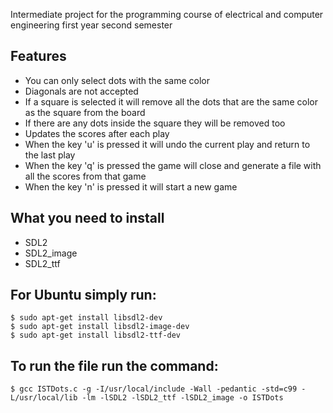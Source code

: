 Intermediate project for the programming course of electrical and computer engineering first year second semester
## Features
* You can only select dots with the same color
* Diagonals are not accepted
* If a square is selected it will remove all the dots that are the same color as the square from the board
* If there are any dots inside the square they will be removed too
* Updates the scores after each play
* When the key 'u' is pressed it will undo the current play and return to the last play
* When the key 'q' is pressed the game will close and generate a file with all the scores from that game
* When the key 'n' is pressed it will start a new game

## What you need to install
* SDL2
* SDL2_image
* SDL2_ttf

## For Ubuntu simply run:
```
$ sudo apt-get install libsdl2-dev
$ sudo apt-get install libsdl2-image-dev
$ sudo apt-get install libsdl2-ttf-dev
```

## To run the file run the command:
```
$ gcc ISTDots.c -g -I/usr/local/include -Wall -pedantic -std=c99 -L/usr/local/lib -lm -lSDL2 -lSDL2_ttf -lSDL2_image -o ISTDots
```
